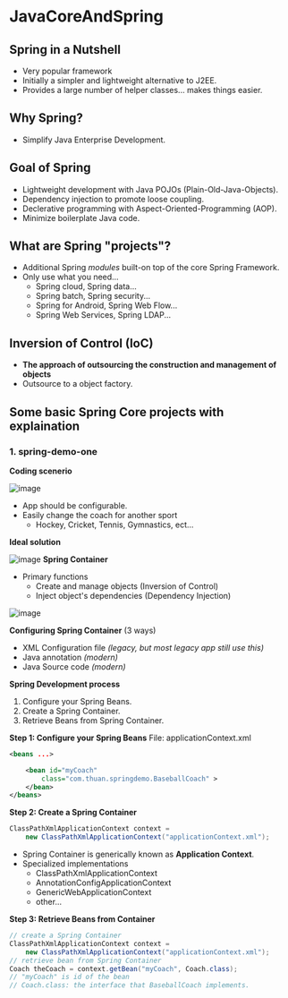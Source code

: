 # JavaCoreAndSpring
## Spring in a Nutshell
- Very popular framework
- Initially a simpler and lightweight alternative to J2EE.
- Provides a large number of helper classes... makes things easier.

## Why Spring?
- Simplify Java Enterprise Development.
## Goal of Spring
- Lightweight development with Java POJOs (Plain-Old-Java-Objects).
- Dependency injection to promote loose coupling.
- Declerative programming with Aspect-Oriented-Programming (AOP).
- Minimize boilerplate Java code.
## What are Spring "projects"?
  - Additional Spring *modules* built-on top of the core Spring Framework.
  - Only use what you need...
    * Spring cloud, Spring data...
    * Spring batch, Spring security...
    * Spring for Android, Spring Web Flow...
    * Spring Web Services, Spring LDAP...
## Inversion of Control (IoC)
- **The approach of outsourcing the construction and management of objects**
- Outsource to a object factory.
## Some basic Spring Core projects with explaination
### 1. spring-demo-one
 **Coding scenerio**

![image](https://user-images.githubusercontent.com/16172615/89800375-e7283b80-db58-11ea-8579-dcd4a0e5bdbf.png)
- App should be configurable.
- Easily change the coach for another sport
	* Hockey, Cricket, Tennis, Gymnastics, ect...

**Ideal solution**

![image](https://user-images.githubusercontent.com/16172615/89854940-67818780-dbbf-11ea-8411-4a6df9a2342f.png)
**Spring Container**
- Primary functions
	- Create and manage objects (Inversion of Control)
	- Inject object's dependencies (Dependency Injection)

![image](https://user-images.githubusercontent.com/16172615/89855189-0c9c6000-dbc0-11ea-83cd-718a2502cf13.png)

**Configuring Spring Container** (3 ways)
- XML Configuration file *(legacy, but most legacy app still use this)*
- Java annotation *(modern)*
- Java Source code *(modern)*

**Spring Development process**
1. Configure your Spring Beans.
2. Create a Spring Container.
3. Retrieve Beans from Spring Container.

**Step 1: Configure your Spring Beans**
File: applicationContext.xml

```xml
<beans ...>

	<bean id="myCoach"
		class="com.thuan.springdemo.BaseballCoach" >
	</bean>
</beans>
```
**Step 2: Create a Spring Container**
```java
ClassPathXmlApplicationContext context = 
	new ClassPathXmlApplicationContext("applicationContext.xml");
```
- Spring Container is generically known as **Application Context**.
- Specialized implementations
	- ClassPathXmlApplicationContext
	- AnnotationConfigApplicationContext
	- GenericWebApplicationContext
	- other...

**Step 3:  Retrieve Beans from Container**
```java
// create a Spring Container
ClassPathXmlApplicationContext context = 
	new ClassPathXmlApplicationContext("applicationContext.xml");
// retrieve bean from Spring Container
Coach theCoach = context.getBean("myCoach", Coach.class);
// "myCoach" is id of the bean
// Coach.class: the interface that BaseballCoach implements.
```

<!--stackedit_data:
eyJkaXNjdXNzaW9ucyI6eyJ6Zno3RVlZTTF6WDNVWlVHIjp7In
N0YXJ0IjoyMDU3LCJlbmQiOjIwNjYsInRleHQiOiJcIm15Q29h
Y2hcIiJ9fSwiY29tbWVudHMiOnsiUVNCbThlWlBPRXpkdFZJdi
I6eyJkaXNjdXNzaW9uSWQiOiJ6Zno3RVlZTTF6WDNVWlVHIiwi
c3ViIjoiZ286MTAzNzg5Nzk4NTgwOTMxNDA3MDc5IiwidGV4dC
I6IklkIGlzIGxpa2UgYW4gYWxpYXMiLCJjcmVhdGVkIjoxNTk3
MTE4NDMwNjI2fX0sImhpc3RvcnkiOlstMjA3NDE1NTA3Miw0MD
EyMjcwMjEsNDAxMjI3MDIxLDE5NTkwNDgyNzIsMTc0MjkzMDc0
Myw4OTk2MjQ3MzEsLTM5OTYzNDI0Nl19
-->